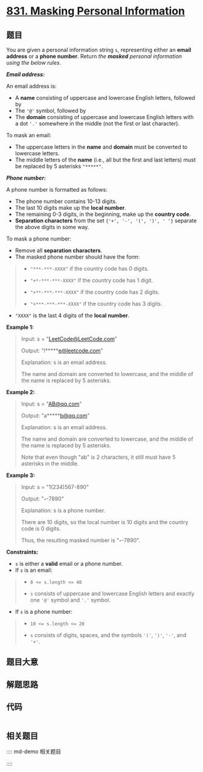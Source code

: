 # [831. Masking Personal Information](https://leetcode.com/problems/masking-personal-information)

## 题目

You are given a personal information string `s`, representing either an
**email address** or a **phone number**. Return _the **masked** personal
information using the below rules_.

_**Email address:**_

An email address is:

  * A **name** consisting of uppercase and lowercase English letters, followed by
  * The `'@'` symbol, followed by
  * The **domain** consisting of uppercase and lowercase English letters with a dot `'.'` somewhere in the middle (not the first or last character).

To mask an email:

  * The uppercase letters in the **name** and **domain** must be converted to lowercase letters.
  * The middle letters of the **name** (i.e., all but the first and last letters) must be replaced by 5 asterisks `"*****"`.

_**Phone number:**_

A phone number is formatted as follows:

  * The phone number contains 10-13 digits.
  * The last 10 digits make up the **local number**.
  * The remaining 0-3 digits, in the beginning, make up the **country code**.
  * **Separation characters** from the set `{'+', '-', '(', ')', ' '}` separate the above digits in some way.

To mask a phone number:

  * Remove all **separation characters**.
  * The masked phone number should have the form: 
> 
> * `"***-***-XXXX"` if the country code has 0 digits.
> 
> * `"+*-***-***-XXXX"` if the country code has 1 digit.
> 
> * `"+**-***-***-XXXX"` if the country code has 2 digits.
> 
> * `"+***-***-***-XXXX"` if the country code has 3 digits.
  * `"XXXX"` is the last 4 digits of the **local number**.



**Example 1:**

> Input: s = "LeetCode@LeetCode.com"
> 
> Output: "l*****e@leetcode.com"
> 
> Explanation: s is an email address.
> 
> The name and domain are converted to lowercase, and the middle of the name is replaced by 5 asterisks.

**Example 2:**

> Input: s = "AB@qq.com"
> 
> Output: "a*****b@qq.com"
> 
> Explanation: s is an email address.
> 
> The name and domain are converted to lowercase, and the middle of the name is replaced by 5 asterisks.
> 
> Note that even though "ab" is 2 characters, it still must have 5 asterisks in the middle.

**Example 3:**

> Input: s = "1(234)567-890"
> 
> Output: "***-***-7890"
> 
> Explanation: s is a phone number.
> 
> There are 10 digits, so the local number is 10 digits and the country code is 0 digits.
> 
> Thus, the resulting masked number is "***-***-7890".

**Constraints:**

  * `s` is either a **valid** email or a phone number.
  * If `s` is an email: 
> 
> * `8 <= s.length <= 40`
> 
> * `s` consists of uppercase and lowercase English letters and exactly one `'@'` symbol and `'.'` symbol.
  * If `s` is a phone number: 
> 
> * `10 <= s.length <= 20`
> 
> * `s` consists of digits, spaces, and the symbols `'('`, `')'`, `'-'`, and `'+'`.


## 题目大意

## 解题思路

## 代码

```javascript

```

## 相关题目

:::: md-demo 相关题目

::::
